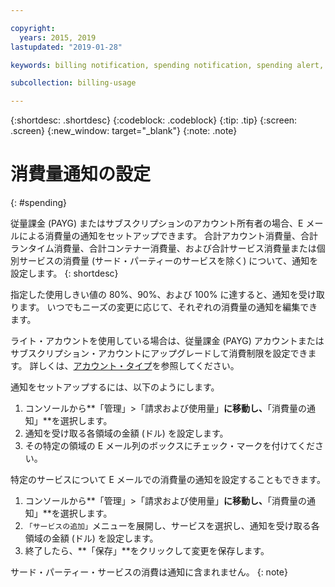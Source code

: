 ```yaml
---

copyright:
  years: 2015, 2019
lastupdated: "2019-01-28"

keywords: billing notification, spending notification, spending alert, cost threshold, spending threshold, alert, notification

subcollection: billing-usage

---
```


{:shortdesc: .shortdesc}
{:codeblock: .codeblock}
{:tip: .tip}
{:screen: .screen}
{:new_window: target="_blank"}
{:note: .note}

# 消費量通知の設定
{: #spending}

従量課金 (PAYG) またはサブスクリプションのアカウント所有者の場合、E メールによる消費量の通知をセットアップできます。 合計アカウント消費量、合計ランタイム消費量、合計コンテナー消費量、および合計サービス消費量または個別サービスの消費量 (サード・パーティーのサービスを除く) について、通知を設定します。
{: shortdesc}

指定した使用しきい値の 80%、90%、および 100% に達すると、通知を受け取ります。 いつでもニーズの変更に応じて、それぞれの消費量の通知を編集できます。

ライト・アカウントを使用している場合は、従量課金 (PAYG) アカウントまたはサブスクリプション・アカウントにアップグレードして消費制限を設定できます。 詳しくは、[アカウント・タイプ](/docs/account?topic=account-accounts)を参照してください。

通知をセットアップするには、以下のようにします。

1. コンソールから**「管理」>「請求および使用量」**に移動し、**「消費量の通知」**を選択します。
2. 通知を受け取る各領域の金額 (ドル) を設定します。
3. その特定の領域の E メール列のボックスにチェック・マークを付けてください。

特定のサービスについて E メールでの消費量の通知を設定することもできます。

1. コンソールから**「管理」>「請求および使用量」**に移動し、**「消費量の通知」**を選択します。
2. `「サービスの追加」`メニューを展開し、サービスを選択し、通知を受け取る各領域の金額 (ドル) を設定します。
3. 終了したら、**「保存」**をクリックして変更を保存します。

サード・パーティー・サービスの消費は通知に含まれません。
{: note}
